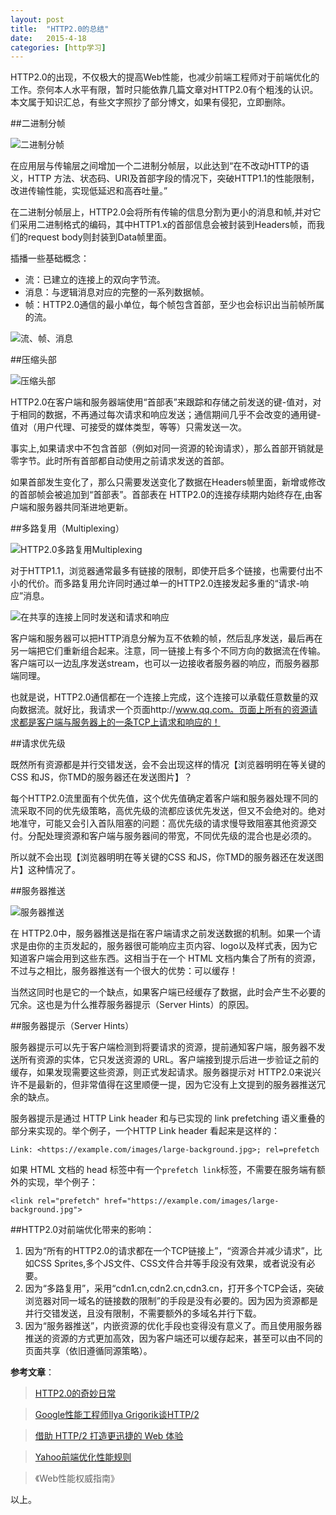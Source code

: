 ```yaml
---
layout: post
title:  "HTTP2.0的总结"
date:   2015-4-18 
categories: [http学习]
---
```


HTTP2.0的出现，不仅极大的提高Web性能，也减少前端工程师对于前端优化的工作。奈何本人水平有限，暂时只能依靠几篇文章对HTTP2.0有个粗浅的认识。本文属于知识汇总，有些文字照抄了部分博文，如果有侵犯，立即删除。

##二进制分帧

![二进制分帧](/images/posts/20150418205838.png)

在应用层与传输层之间增加一个二进制分帧层，以此达到“在不改动HTTP的语义，HTTP 方法、状态码、URI及首部字段的情况下，突破HTTP1.1的性能限制，改进传输性能，实现低延迟和高吞吐量。”

在二进制分帧层上，HTTP2.0会将所有传输的信息分割为更小的消息和帧,并对它们采用二进制格式的编码，其中HTTP1.x的首部信息会被封装到Headers帧，而我们的request body则封装到Data帧里面。

插播一些基础概念：

  - 流：已建立的连接上的双向字节流。
  - 消息：与逻辑消息对应的完整的一系列数据帧。
  - 帧：HTTP2.0通信的最小单位，每个帧包含首部，至少也会标识出当前帧所属的流。

![流、帧、消息](/images/posts/20150419221642.png)

##压缩头部

![压缩头部](/images/posts/20150419222001.png)



HTTP2.0在客户端和服务器端使用“首部表”来跟踪和存储之前发送的键-值对，对于相同的数据，不再通过每次请求和响应发送；通信期间几乎不会改变的通用键-值对（用户代理、可接受的媒体类型，等等）只需发送一次。

事实上,如果请求中不包含首部（例如对同一资源的轮询请求），那么首部开销就是零字节。此时所有首部都自动使用之前请求发送的首部。

如果首部发生变化了，那么只需要发送变化了数据在Headers帧里面，新增或修改的首部帧会被追加到“首部表”。首部表在 HTTP2.0的连接存续期内始终存在,由客户端和服务器共同渐进地更新。

##多路复用（Multiplexing）

![HTTP2.0多路复用Multiplexing](/images/posts/201504182058.png)

对于HTTP1.1，浏览器通常最多有链接的限制，即使开启多个链接，也需要付出不小的代价。而多路复用允许同时通过单一的HTTP2.0连接发起多重的“请求-响应”消息。

![在共享的连接上同时发送和请求和响应](/images/posts/20150419221826.png)

客户端和服务器可以把HTTP消息分解为互不依赖的帧，然后乱序发送，最后再在另一端把它们重新组合起来。注意，同一链接上有多个不同方向的数据流在传输。客户端可以一边乱序发送stream，也可以一边接收者服务器的响应，而服务器那端同理。

也就是说，HTTP2.0通信都在一个连接上完成，这个连接可以承载任意数量的双向数据流。就好比，我请求一个页面http://www.qq.com。页面上所有的资源请求都是客户端与服务器上的一条TCP上请求和响应的！


##请求优先级

既然所有资源都是并行交错发送，会不会出现这样的情况【浏览器明明在等关键的CSS 和JS，你TMD的服务器还在发送图片】？

每个HTTP2.0流里面有个优先值，这个优先值确定着客户端和服务器处理不同的流采取不同的优先级策略，高优先级的流都应该优先发送，但又不会绝对的。绝对地准守，可能又会引入首队阻塞的问题：高优先级的请求慢导致阻塞其他资源交付。分配处理资源和客户端与服务器间的带宽，不同优先级的混合也是必须的。

所以就不会出现【浏览器明明在等关键的CSS 和JS，你TMD的服务器还在发送图片】这种情况了。

##服务器推送

![服务器推送](/images/posts/20150419222021.png)

在 HTTP2.0中，服务器推送是指在客户端请求之前发送数据的机制。如果一个请求是由你的主页发起的，服务器很可能响应主页内容、logo以及样式表，因为它知道客户端会用到这些东西。这相当于在一个 HTML 文档内集合了所有的资源，不过与之相比，服务器推送有一个很大的优势：可以缓存！

当然这同时也是它的一个缺点，如果客户端已经缓存了数据，此时会产生不必要的冗余。这也是为什么推荐服务器提示（Server Hints）的原因。

##服务器提示（Server Hints）

服务器提示可以先于客户端检测到将要请求的资源，提前通知客户端，服务器不发送所有资源的实体，它只发送资源的 URL。客户端接到提示后进一步验证之前的缓存，如果发现需要这些资源，则正式发起请求。服务器提示对 HTTP2.0来说兴许不是最新的，但非常值得在这里顺便一提，因为它没有上文提到的服务器推送冗余的缺点。

服务器提示是通过 HTTP Link header 和与已实现的 link prefetching 语义重叠的部分来实现的。举个例子，一个HTTP Link header 看起来是这样的：

	Link: <https://example.com/images/large-background.jpg>; rel=prefetch

如果 HTML 文档的 head 标签中有一个`prefetch link`标签，不需要在服务端有额外的实现，举个例子：

	<link rel="prefetch" href="https://example.com/images/large-background.jpg">

##HTTP2.0对前端优化带来的影响：


1. 因为“所有的HTTP2.0的请求都在一个TCP链接上”，“资源合并减少请求”，比如CSS Sprites,多个JS文件、CSS文件合并等手段没有效果，或者说没有必要。
1. 因为“多路复用”，采用“cdn1.cn,cdn2.cn,cdn3.cn，打开多个TCP会话，突破浏览器对同一域名的链接数的限制”的手段是没有必要的。因为因为资源都是并行交错发送，且没有限制，不需要额外的多域名并行下载。
2. 因为“服务器推送”，内嵌资源的优化手段也变得没有意义了。而且使用服务器推送的资源的方式更加高效，因为客户端还可以缓存起来，甚至可以由不同的页面共享（依旧遵循同源策略）。


**参考文章**：


> [HTTP2.0的奇妙日常](http://www.alloyteam.com/2015/03/http2-0-di-qi-miao-ri-chang/)


> [Google性能工程师Ilya Grigorik谈HTTP/2](http://www.infoq.com/cn/news/2014/11/http2-develop)

> [借助 HTTP/2 打造更迅捷的 Web 体验](http://www.w3ctech.com/topic/862)

> [Yahoo前端优化性能规则](http://segmentfault.com/a/1190000000735395)

> 《Web性能权威指南》


以上。